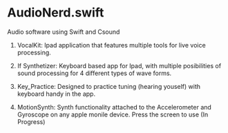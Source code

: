 # AudioNerd.swift
Audio software using Swift and Csound 

1. VocalKit: Ipad application that features multiple tools for live voice processing.

2. If Synthetizer: Keyboard based app for Ipad, with multiple posibilities of sound processing for 4 different types of wave forms.

3. Key_Practice: Designed to practice tuning (hearing youself) with keyboard handy in the app.

4. MotionSynth: Synth functionality attached to the Accelerometer and Gyroscope on any apple monile device. Press the screen to use (In Progress)
